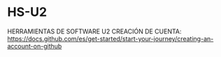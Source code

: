 # HS-U2
HERRAMIENTAS DE SOFTWARE U2
CREACIÓN DE CUENTA: https://docs.github.com/es/get-started/start-your-journey/creating-an-account-on-github 
